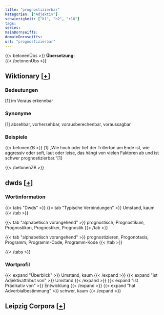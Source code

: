 ```yaml
---
title: "prognostizierbar"
kategorien: ["Adjektiv"]
schwierigkeit: ["k1", "h2", "r18"]
tags:
series:
mainDornseiffs:
domainDornseiffs:
url: "prognostizierbar"
---
```


{{< betonenÜbs >}}
**Übersetzung:**  
{{< /betonenÜbs >}}

## Wiktionary [[+](https://de.wiktionary.org/wiki/prognostizierbar)]

### Bedeutungen
[1] im Voraus erkennbar  

### Synonyme
[1] absehbar, vorhersehbar, vorausberechenbar, voraussagbar  

### Beispiele
{{< betonenZB >}}
[1] „Wie hoch oder tief der Trillerton am Ende ist, wie aggressiv oder soft, laut oder leise, das hängt von vielen Faktoren ab und ist schwer prognostizierbar.“[1]  

{{< /betonenZB >}}


## dwds [[+](https://www.dwds.de/wb/prognostizierbar)]

### Wortinformation
{{< tabs "Dwds" >}}
{{< tab "Typische Verbindungen" >}}
Umstand, kaum
{{< /tab >}}

{{< tab "alphabetisch vorangehend" >}}
prognostisch, Prognostikum, Prognostikon, Prognostiker, Prognostik
{{< /tab >}}

{{< tab "alphabetisch vorangehend" >}}
prognostizieren, Progonotaxis, Programm, Programm-Code, Programm-Kode
{{< /tab >}}

{{< /tabs >}}

### Wortprofil
{{< expand "Überblick" >}} Umstand, kaum {{< /expand >}}
{{< expand "ist Adjektivattribut von" >}} Umstand {{< /expand >}}
{{< expand "ist Prädikativ von" >}} Entwicklung {{< /expand >}}
{{< expand "hat Adverbialbestimmung" >}} schwer, kaum {{< /expand >}}

## Leipzig Corpora [[+](https://corpora.uni-leipzig.de/en/res?word=prognostizierbar&corpusId=deu_newscrawl-public_2018)]

